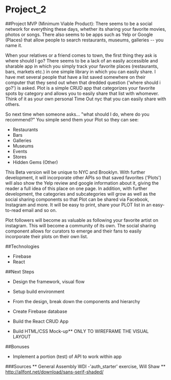 # Project_2

##Project MVP (Minimum Viable Product):
There seems to be a social network for everything these days, whether its sharing your favorite movies, photos or songs.  There also seems to be apps such as Yelp or Google (Places) that allow people to search restaurants, museums, galleries -- you name it.  

When your relatives or a friend comes to town, the first thing they ask is where should I go?  There seems to be a lack of an easily accessible and sharable app in which you simply track your favorite places (restaurants, bars, markets etc.) in one simple library in which you can easily share.  I have met several people that have a list saved somewhere on their computer that they send out when that dredded question ('where should i go?') is asked.  Plot is a simple CRUD app that categorizes your favorite spots by category and allows you to easily share that list with whomever.  Think of it as your own personal Time Out nyc that you can easily share with others.

So next time when someone asks... "what should I do, where do you recommend?" You simple send them your Plot so they can see:

*   Restaurants
*   Bars
*   Galleries
*   Museums
*   Events
*   Stores
*   Hidden Gems (Other)


This Beta version will be unique to NYC and Brooklyn.  With further development, it will incorporate other APIs so that saved favorites ('Plots') will also show the Yelp review and google information about it, giving the reader a full idea of this place on one page.  In addition, with further development, the categories and subcategories will grow as well as the social sharing components so that Plot can be shared via Facebook, Instagram and more. It will be easy to print, share your PLOT list in an easy-to-read email and so on.

Plot followers will become as valuable as following your favorite artist on instagram.  This will become a community of its own.  The social sharing component allows for curators to emerge and their fans to easily incorporate their plots on their own list.


##Technologies
* Firebase
* React

##Next Steps
* Design the framework, visual flow
* Setup build environment
* From the design, break down the components and hierarchy
* Create Firebase database
* Build the React CRUD App

* Build HTML/CSS Mock-up** ONLY TO WIREFRAME THE VISUAL LAYOUT 

##Bonuses
* Implement a portion (test) of API to work within app

###Sources
**  General Assembly WDI -'auth_starter' exercise, Will Shaw
**  http://allfont.net/download/sans-serif-shaded/
